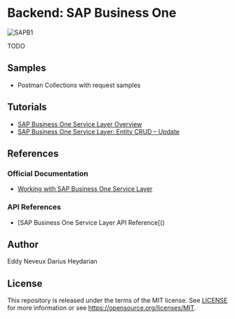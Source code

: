 # Backend: SAP Business One
![SAPB1](http://iconisol.com/wp-content/uploads/2017/06/SAP-Business-One-Logo-trp.png)

TODO 

## Samples
* Postman Collections with request samples

## Tutorials
* [SAP Business One Service Layer Overview](https://www.youtube.com/watch?v=zaF_i7x9-s0)
* [SAP Business One Service Layer: Entity CRUD – Update](https://blogs.sap.com/2016/04/23/b1-service-layer-entity-crud-update/)

## References
### Official Documentation
* [Working with SAP Business One Service Layer](https://help.sap.com/doc/0d2533ad95ba4ad7a702e83570a21c32/9.3/en-US/Working_with_SAP_Business_One_Service_Layer.pdf)

### API References
* [SAP Business One Service Layer API Reference[()

## Author
Eddy Neveux
Darius Heydarian


## License
This repository is released under the terms of the MIT license.
See [LICENSE](https://github.com/B1SA/hackathon/blob/master/LICENSE) for more information or see https://opensource.org/licenses/MIT.
